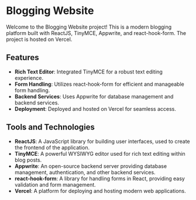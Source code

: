 # Blogging Website

Welcome to the Blogging Website project! This is a modern blogging platform built with ReactJS, TinyMCE, Appwrite, and react-hook-form. The project is hosted on Vercel.

## Features

- **Rich Text Editor**: Integrated TinyMCE for a robust text editing experience.
- **Form Handling**: Utilizes react-hook-form for efficient and manageable form handling.
- **Backend Services**: Uses Appwrite for database management and backend services.
- **Deployment**: Deployed and hosted on Vercel for seamless access.

## Tools and Technologies

- **ReactJS**: A JavaScript library for building user interfaces, used to create the frontend of the application.
- **TinyMCE**: A powerful WYSIWYG editor used for rich text editing within blog posts.
- **Appwrite**: An open-source backend server providing database management, authentication, and other backend services.
- **react-hook-form**: A library for handling forms in React, providing easy validation and form management.
- **Vercel**: A platform for deploying and hosting modern web applications.

